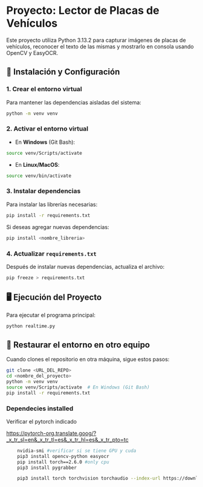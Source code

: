 # Proyecto: Lector de Placas de Vehículos

Este proyecto utiliza Python 3.13.2 para capturar imágenes de placas de vehículos, reconocer el texto de las mismas y mostrarlo en consola usando OpenCV y EasyOCR.

## 🚀 Instalación y Configuración

### 1. Crear el entorno virtual
Para mantener las dependencias aisladas del sistema:
```bash
python -m venv venv
```

### 2. Activar el entorno virtual
- En **Windows** (Git Bash):
```bash
source venv/Scripts/activate
```
- En **Linux/MacOS**:
```bash
source venv/bin/activate
```

### 3. Instalar dependencias
Para instalar las librerías necesarias:
```bash
pip install -r requirements.txt
```

Si deseas agregar nuevas dependencias:
```bash
pip install <nombre_libreria>
```

### 4. Actualizar `requirements.txt`
Después de instalar nuevas dependencias, actualiza el archivo:
```bash
pip freeze > requirements.txt
```

## 🖥️ Ejecución del Proyecto
Para ejecutar el programa principal:
```bash
python realtime.py
```

## 👥 Restaurar el entorno en otro equipo
Cuando clones el repositorio en otra máquina, sigue estos pasos:
```bash
git clone <URL_DEL_REPO>
cd <nombre_del_proyecto>
python -m venv venv
source venv/Scripts/activate  # En Windows (Git Bash)
pip install -r requirements.txt
```
### Dependecies installed
Verificar el pytorch indicado

https://pytorch-org.translate.goog/?_x_tr_sl=en&_x_tr_tl=es&_x_tr_hl=es&_x_tr_pto=tc

```bash
    nvidia-smi #verificar si se tiene GPU y cuda
    pip3 install opencv-python easyocr
    pip install torch==2.6.0 #only cpu
    pip3 install pygrabber

    pip3 install torch torchvision torchaudio --index-url https://download.pytorch.org/whl/cu118 #with cuda
 ```